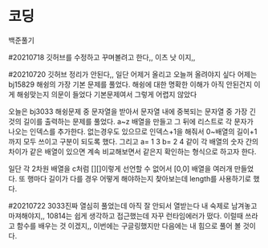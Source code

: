 # 코딩

백준풀기

#20210718
깃허브를 수정하고 꾸며볼려고 한다,, 이츠 낫 이지,,

#20210720
깃허브 정리가 안된다,, 일단 어제거 올리고 오늘꺼 올려야지 싶다
어제는 bj15829 해슁의 가장 기본 문제를 풀었다.
해슁에 대한 명확한 이해가 아직 안된건지 이게 해슁맞는지 의문이 들었다
기본문제여서 그렇게 어렵지 않았다

오늘은 bj3033 해슁문제 중 문자열을 받아서 문자열 내에 중복되는 문자열 중 가장 긴 것의 길이를 출력하는 문제를 풀었다.
a~z 배열을 만들고 그 뒤에 리스트로 각 문자가 나오는 인덱스를 추가한다. 
없는경우도 있으므로 인덱스+1을 해줘서 0~배열의 길이+1까지 모두 쓰이고 구분이 되도록 했다. 그리고 a= 1 3 b= 2 4 같이 각 배열의 숫자 간의 차이가 같은 배열이 있으면 계속 비교해보면서 같은지 확인하는 형식으로 하고자 한다.

일단 각 2차원 배열을 c처럼 [][]이렇게 선언할 수 없어서 [0,0] 배열을 여러개 만들었다. 
또 행마다 길이가 다를 경우 어떻게 해야하는지 찾아보는데 length를 사용하기로 했다.

#20210722
3033진짜 열심히 풀었는데 아직 잘 안되서 열받는다 내 숙제로 남겨놓고 마져해야지,,
10814는 쉽게 생각하고 접근했는데 자꾸 런타임에러가 떴다.
이럴때 쓰라고 함수를 배우는 것 이겠지,,
이번에는 구글링했지만 다음에는 내 힘으로 풀어 볼 것이다.
